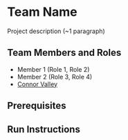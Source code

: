 # Team Name

Project description (~1 paragraph)

## Team Members and Roles

* Member 1 (Role 1, Role 2)
* Member 2 (Role 3, Role 4)
* [Connor Valley](https://github.com/connor-valley1/CIS350-HW2-VALLEY)

## Prerequisites

## Run Instructions
